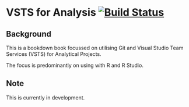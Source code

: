 # VSTS for Analysis [![Build Status](https://travis-ci.org/dfe-analytical-services/vsts-for-analysis.svg?branch=master)](https://travis-ci.org/dfe-analytical-services/vsts-for-analysis)

## Background

This is a bookdown book focussed on utilising Git and Visual Studio Team Services (VSTS) for Analytical Projects. 

The focus is predominantly on using with R and R Studio.

## Note

This is currently in development.
